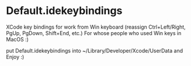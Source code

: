 # Default.idekeybindings
XCode key bindings for work from Win keyboard (reassign Ctrl+Left/Right, PgUp, PgDown, Shift+End, etc.) For whose people who used Win keys in MacOS :) 

put Default.idekeybindings into ~/Library/Developer/Xcode/UserData and Enjoy :)
